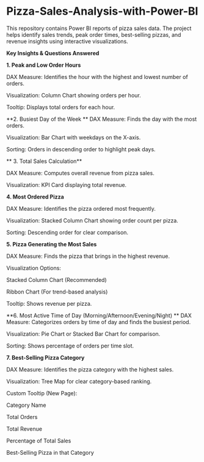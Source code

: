 # Pizza-Sales-Analysis-with-Power-BI

This repository contains Power BI reports of pizza sales data. The project helps identify sales trends, peak order times, best-selling pizzas, and revenue insights using interactive visualizations.



**Key Insights & Questions Answered**

**1. Peak and Low Order Hours**

DAX Measure: Identifies the hour with the highest and lowest number of orders.

Visualization: Column Chart showing orders per hour.

Tooltip: Displays total orders for each hour.


**2. Busiest Day of the Week
**
DAX Measure: Finds the day with the most orders.

Visualization: Bar Chart with weekdays on the X-axis.

Sorting: Orders in descending order to highlight peak days.

**
3. Total Sales Calculation**

DAX Measure: Computes overall revenue from pizza sales.

Visualization: KPI Card displaying total revenue.


**4. Most Ordered Pizza**

DAX Measure: Identifies the pizza ordered most frequently.

Visualization: Stacked Column Chart showing order count per pizza.

Sorting: Descending order for clear comparison.


**5. Pizza Generating the Most Sales**

DAX Measure: Finds the pizza that brings in the highest revenue.

Visualization Options:

Stacked Column Chart (Recommended)

Ribbon Chart (For trend-based analysis)


Tooltip: Shows revenue per pizza.


**6. Most Active Time of Day (Morning/Afternoon/Evening/Night)
**
DAX Measure: Categorizes orders by time of day and finds the busiest period.

Visualization: Pie Chart or Stacked Bar Chart for comparison.

Sorting: Shows percentage of orders per time slot.


**7. Best-Selling Pizza Category**

DAX Measure: Identifies the pizza category with the highest sales.

Visualization: Tree Map for clear category-based ranking.

Custom Tooltip (New Page):

Category Name

Total Orders

Total Revenue

Percentage of Total Sales

Best-Selling Pizza in that Category



